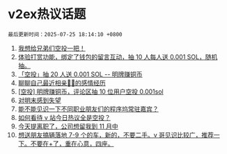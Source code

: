# v2ex热议话题

`最后更新时间：2025-07-25 18:14:10 +0800`

1. [我想给兄弟们空投一把！](https://www.v2ex.com/t/1147542)
1. [体验打赏功能，绑定了钱包的留言互动，抽 10 人每人送 0.001 SOL，随机抽。](https://www.v2ex.com/t/1147547)
1. [「空投」抽 20 人送 0.001 SOL -- 明牌赚铜币](https://www.v2ex.com/t/1147494)
1. [聊聊自己最近相亲🐢🐢的感情经历](https://www.v2ex.com/t/1147566)
1. [[空投] 明牌赚铜币，评论区抽 10 位用户空投 0.001sol](https://www.v2ex.com/t/1147472)
1. [对明末感到失望](https://www.v2ex.com/t/1147558)
1. [能不能见识一下不同职业朋友们的程序坞常驻嘉宾？](https://www.v2ex.com/t/1147634)
1. [如何看待 v 站今日热议全是空投？](https://www.v2ex.com/t/1147585)
1. [今天提离职了，公司想留我到 11 月中](https://www.v2ex.com/t/1147622)
1. [想送朋友搞辆落地 7-9 个的车，新的，不要二手。v 哥见识比较广，推荐一下。不要在+了，重在心意，四座。](https://www.v2ex.com/t/1147596)

